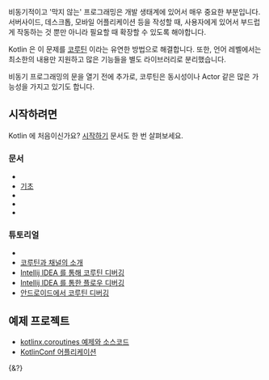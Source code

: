 비동기적이고 '막지 않는' 프로그래밍은 개발 생태계에 있어서 매우 중요한 부분입니다. 
서버사이드, 데스크톱, 모바일 어플리케이션 등을 작성할 때, 사용자에게 있어서 부드럽게 작동하는 것 뿐만 아니라 필요할 때 확장할 수 있도록 해야합니다.

Kotlin 은 이 문제를 [코루틴](https://en.wikipedia.org/wiki/Coroutine) 이라는 유연한 방법으로 해결합니다. 
또한, 언어 레벨에서는 최소한의 내용만 지원하고 많은 기능들을 별도 라이브러리로 분리했습니다.

비동기 프로그래밍의 문을 열기 전에 추가로, 코루틴은 동시성이나 Actor 같은 많은 가능성을 가지고 있기도 합니다.

## 시작하려면

Kotlin 에 처음이신가요? [시작하기](/docs/getting-started.md) 문서도 한 번 살펴보세요.

### 문서

- [](/docs/coroutines-guide.md)
- [기초](/docs/coroutines-basics.md)
- [](/docs/channels.md)
- [](/docs/coroutine-context-and-dispatchers.md)
- [](/docs/shared-mutable-state-and-concurrency.md)

### 튜토리얼

- [](/docs/async-programming.md)
- [코루틴과 채널의 소개](/docs/coroutines-and-channels.md)
- [Intellij IDEA 를 통해 코루틴 디버깅](/docs/debug-coroutines-with-idea.md)
- [Intellij IDEA 를 통한 플로우 디버깅](/docs/debug-coroutines-with-idea.md)
- [안드로이드에서 코루틴 디버깅](https://developer.android.com/kotlin/coroutines/test)

## 예제 프로젝트

- [kotlinx.coroutines 예제와 소스코드](https://github.com/Kotlin/kotlin-coroutines/tree/master/examples)
- [KotlinConf 어플리케이션](https://github.com/JetBrains/kotlinconf-app)


{&?}